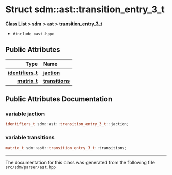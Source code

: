
<NavBar active_item_id="2"/>

# Struct sdm::ast::transition\_entry\_3\_t


[**Class List**](annotated.md) **>** [**sdm**](namespacesdm.md) **>** [**ast**](namespacesdm_1_1ast.md) **>** [**transition\_entry\_3\_t**](structsdm_1_1ast_1_1transition__entry__3__t.md)





* `#include <ast.hpp>`













## Public Attributes

| Type | Name |
| ---: | :--- |
|  [**identifiers\_t**](namespacesdm_1_1ast.md#typedef-identifiers-t) | [**jaction**](structsdm_1_1ast_1_1transition__entry__3__t.md#variable-jaction)  <br> |
|  [**matrix\_t**](structsdm_1_1ast_1_1matrix__t.md) | [**transitions**](structsdm_1_1ast_1_1transition__entry__3__t.md#variable-transitions)  <br> |










## Public Attributes Documentation


### variable jaction 


```cpp
identifiers_t sdm::ast::transition_entry_3_t::jaction;
```



### variable transitions 


```cpp
matrix_t sdm::ast::transition_entry_3_t::transitions;
```



------------------------------
The documentation for this class was generated from the following file `src/sdm/parser/ast.hpp`